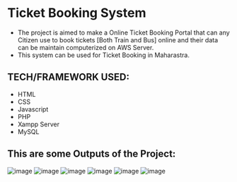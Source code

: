 # Ticket Booking System
* The project is aimed to make a Online Ticket Booking Portal that can any Citizen use to book tickets [Both Train and Bus] online and their data can be maintain computerized on AWS Server.
* This system can be used for Ticket Booking in Maharastra.

## TECH/FRAMEWORK USED:
* HTML
* CSS
* Javascript
* PHP
* Xampp Server
* MySQL
## This are some Outputs of the Project:
![image](https://user-images.githubusercontent.com/60505090/130497323-73866e5d-03a7-4c02-acdc-978610355256.png)
![image](https://user-images.githubusercontent.com/60505090/130501867-11b7e94b-208e-49af-b0da-4c18e7800190.png)
![image](https://user-images.githubusercontent.com/60505090/130501947-6a7a9414-ccc0-4a00-8f9f-af4cf69bc615.png)
![image](https://user-images.githubusercontent.com/60505090/130502025-c43a6356-beeb-42aa-b84c-697d03df672d.png)
![image](https://user-images.githubusercontent.com/60505090/130502063-573a1fab-f60e-4016-9645-8cf22e1c467a.png)
![image](https://user-images.githubusercontent.com/60505090/130502106-08e3d1a2-06ca-478d-8809-9c71dbadc3ce.png)

